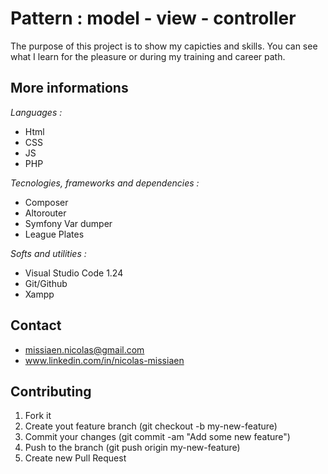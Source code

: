 # Pattern : model - view - controller

The purpose of this project is to show my capicties and skills. You can see what I learn for the pleasure or during my training and career path.

## More informations

*Languages :*
- Html
- CSS
- JS
- PHP

*Tecnologies, frameworks and dependencies :*
- Composer
- Altorouter
- Symfony Var dumper
- League Plates

*Softs and utilities :*
- Visual Studio Code 1.24
- Git/Github
- Xampp

## Contact
- missiaen.nicolas@gmail.com
- www.linkedin.com/in/nicolas-missiaen

## Contributing
1. Fork it
2. Create yout feature branch (git checkout -b my-new-feature)
3. Commit your changes (git commit -am "Add some new feature")
4. Push to the branch (git push origin my-new-feature)
5. Create new Pull Request
